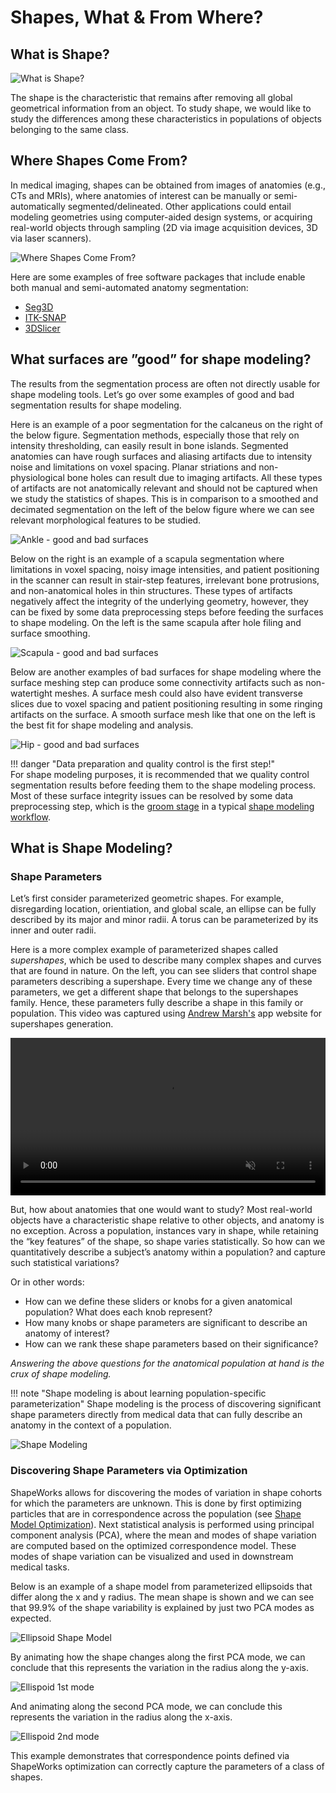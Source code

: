 # Shapes, What & From Where?

## What is Shape?

![What is Shape?](../img/getting-started/shape.png)

The shape is the characteristic that remains after removing all global geometrical information from an object. To study shape, we would like to study the differences among these characteristics in populations of objects belonging to the same class.

## Where Shapes Come From? 

In medical imaging, shapes can be obtained from images of anatomies (e.g., CTs and MRIs), where anatomies of interest can be manually or semi-automatically segmented/delineated. Other applications could entail modeling geometries using computer-aided design systems, or acquiring real-world objects through sampling (2D via image acquisition devices, 3D via laser scanners).

![Where Shapes Come From?](../img/getting-started/shape-where.png)

Here are some examples of free software packages that include enable both manual and semi-automated anatomy segmentation:

- [Seg3D](https://www.sci.utah.edu/software/seg3d.html)
- [ITK-SNAP](http://www.itksnap.org)
- [3DSlicer](https://www.slicer.org)

## What surfaces are ”good” for shape modeling?

The results from the segmentation process are often not directly usable for shape modeling tools. Let’s go over some examples of good and bad segmentation results for shape modeling.

Here is an example of a poor segmentation for the calcaneus on the right of the below figure. Segmentation methods, especially those that rely on intensity thresholding, can easily result in bone islands. Segmented anatomies can have rough surfaces and aliasing artifacts due to intensity noise and limitations on voxel spacing. Planar striations and non-physiological bone holes can result due to imaging artifacts. All these types of artifacts are not anatomically relevant and should not be captured when we study the statistics of shapes. This is in comparison to a smoothed and decimated segmentation on the left of the below figure where we can see relevant morphological features to be studied.

![Ankle - good and bad surfaces](../img/getting-started/ankle-good-bad.png)


Below on the right is an example of a scapula segmentation where limitations in voxel spacing, noisy image intensities, and patient positioning in the scanner can result in stair-step features, irrelevant bone protrusions, and non-anatomical holes in thin structures. These types of artifacts negatively affect the integrity of the underlying geometry, however, they can be fixed by some data preprocessing steps before feeding the surfaces to shape modeling. On the left is the same scapula after hole filing and surface smoothing.

![Scapula - good and bad surfaces](../img/getting-started/scapula-good-bad.png)


Below are another examples of bad surfaces for shape modeling where the surface meshing step can  produce some connectivity artifacts such as non-watertight meshes. A surface mesh could also have evident transverse slices due to voxel spacing and patient positioning resulting in some ringing artifacts on the surface. A smooth surface mesh like that one on the left is the best fit for shape modeling and analysis.

![Hip - good and bad surfaces](../img/getting-started/hip-good-bad.png)


!!! danger "Data preparation and quality control is the first step!"    
    For shape modeling purposes, it is recommended that we quality control segmentation results before feeding them to the shape modeling process. Most of these surface integrity issues can be resolved by some data preprocessing step, which is the [groom stage](../workflow/groom.md) in a typical [shape modeling workflow](../getting-started/workflow.md). 


## What is Shape Modeling?

### Shape Parameters

Let’s first consider parameterized geometric shapes. For example, disregarding location, orientiation, and global scale, an ellipse can be fully described by its major and minor radii. A torus can be parameterized by its inner and outer radii.


Here is a more complex example of parameterized shapes called *supershapes*, which be used to describe many complex shapes and curves that are found in nature. On the left, you can see sliders that control shape parameters describing a supershape. Every time we change any of these parameters, we get a different shape that belongs to the supershapes family. Hence, these parameters fully describe a shape in this family or population. This video was captured using [Andrew Marsh's](http://andrewmarsh.com/apps/releases/supershapes.html) app website for supershapes generation.

<p><video src="https://sci.utah.edu/~shapeworks/doc-resources/mp4s/supershapes-gen.mp4" autoplay muted loop controls style="width:100%"></p>

But, how about anatomies that one would want to study? Most real-world objects have a characteristic shape relative to other objects, and anatomy is no exception. Across a population, instances vary in shape, while retaining the “key features” of the shape, so shape varies statistically. So how can we quantitatively describe a subject’s anatomy within a population? and capture such statistical variations? 
    
Or in other words: 
- How can we define these sliders or knobs for a given anatomical population? What does each knob represent?
- How many knobs or shape parameters are significant to describe an anatomy of interest?
- How can we rank these shape parameters based on their significance?

*Answering the above questions for the anatomical population at hand is the crux of shape modeling.* 

!!! note "Shape modeling is about learning population-specific parameterization"
    Shape modeling is the process of discovering significant shape parameters directly from medical data that can fully describe an anatomy in the context of a population.
    
![Shape Modeling](../img/getting-started/shape-modeling.png)

### Discovering Shape Parameters via Optimization 

ShapeWorks allows for discovering the modes of variation in shape cohorts for which the parameters are unknown. This is done by first optimizing particles that are in correspondence across the population (see [Shape Model Optimization](../workflow/optimize.md)). Next statistical analysis is performed using principal component analysis (PCA), where the mean and modes of shape variation are computed based on the optimized correspondence model. These modes of shape variation can be visualized and used in downstream medical tasks.

Below is an example of a shape model from parameterized ellipsoids that differ along the x and y radius. The mean shape is shown and we can see that 99.9% of the shape variability is explained by just two PCA modes as expected.

![Ellipsoid Shape Model](../img/getting-started/ellipsoid.png)

By animating how the shape changes along the first PCA mode, we can conclude that this represents the variation in the radius along the y-axis.

![Ellispoid 1st mode](https://sci.utah.edu/~shapeworks/doc-resources/gifs/ellipsoid_1st_mode.gif)

And animating along the second PCA mode, we can conclude this represents the variation in the radius along the x-axis.

![Ellispoid 2nd mode](https://sci.utah.edu/~shapeworks/doc-resources/gifs/ellipsoid_2nd_mode.gif)

This example demonstrates that correspondence points defined via ShapeWorks optimization can correctly capture the parameters of a class of shapes. 